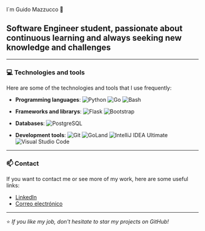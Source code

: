 I´m Guido Mazzucco 👋

## Software Engineer student, passionate about continuous learning and always seeking new knowledge and challenges

---

### 💻 Technologies and tools

Here are some of the technologies and tools that I use frequently:

- **Programming languages**: 
  ![Python](https://img.shields.io/badge/-Python-3776AB?style=flat&logo=Python&logoColor=white)
  ![Go](https://img.shields.io/badge/-Go-00ADD8?style=flat&logo=go&logoColor=white)
  ![Bash](https://img.shields.io/badge/-Bash-4EAA25?style=flat&logo=gnubash&logoColor=white)

- **Frameworks and librarys**: 
  ![Flask](https://img.shields.io/badge/-Flask-000000?style=flat&logo=flask&logoColor=white)
  ![Bootstrap](https://img.shields.io/badge/-Bootstrap-7952B3?style=flat&logo=bootstrap&logoColor=white)

- **Databases**: 
  ![PostgreSQL](https://img.shields.io/badge/-PostgreSQL-336791?style=flat&logo=PostgreSQL&logoColor=white)
  
- **Development tools**: 
  ![Git](https://img.shields.io/badge/-Git-F05032?style=flat&logo=git&logoColor=white)
  ![GoLand](https://img.shields.io/badge/-GoLand-00ADD8?style=flat&logo=goland&logoColor=white)
  ![IntelliJ IDEA Ultimate](https://img.shields.io/badge/-IntelliJ%20IDEA%20Ultimate-000000?style=flat&logo=intellijidea&logoColor=white)
  ![Visual Studio Code](https://img.shields.io/badge/-VSCode-007ACC?style=flat&logo=VisualStudioCode&logoColor=white)

---

### 📫 Contact

If you want to contact me or see more of my work, here are some useful links:

- [LinkedIn](https://www.linkedin.com/in/guido-mazzucco-300a8a2a7/)
- [Correo electrónico](mailto:guidomazzucco04@gmail.com)

---

⭐️ _If you like my job, don't hesitate to star my projects on GitHub!_


